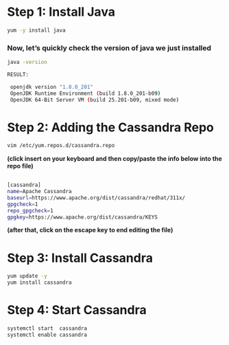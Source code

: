 # Step 1: Install Java
```bash
yum -y install java
```
### Now, let’s quickly check the version of java we just installed

```bash
java -version

RESULT:

 openjdk version "1.8.0_201"
 OpenJDK Runtime Environment (build 1.8.0_201-b09)
 OpenJDK 64-Bit Server VM (build 25.201-b09, mixed mode)
 ```

# Step 2: Adding the Cassandra Repo

```bash 
vim /etc/yum.repos.d/cassandra.repo

```
**(click insert on your keyboard and then copy/paste the info below into the repo file)**

```bash 
	
[cassandra]
name=Apache Cassandra
baseurl=https://www.apache.org/dist/cassandra/redhat/311x/
gpgcheck=1
repo_gpgcheck=1
gpgkey=https://www.apache.org/dist/cassandra/KEYS

```
**(after that, click on the escape key to end editing the file)**

<!-- NOTE:  Add the Apache repository of Cassandra to the file /etc/yum.repos.d/cassandra.repo (as the root user). The latest major version is 4.0 and the corresponding distribution name is 40x (with an "x" as the suffix). For older releases use 311x for C* 3.11 series, 30x for {30_version}, 22x for {22_version} and 21x for {21_version}. For example, to add the repository for version 4.0 (40x): -->

# Step 3: Install Cassandra

```bash
yum update -y
yum install cassandra
```

# Step 4: Start Cassandra

```bash
systemctl start  cassandra
systemctl enable cassandra
```